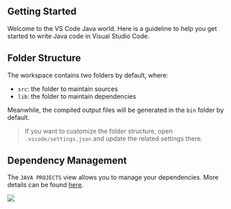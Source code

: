 ## Getting Started

Welcome to the VS Code Java world. Here is a guideline to help you get started to write Java code in Visual Studio Code.

## Folder Structure

The workspace contains two folders by default, where:

- `src`: the folder to maintain sources
- `lib`: the folder to maintain dependencies

Meanwhile, the compiled output files will be generated in the `bin` folder by default.

> If you want to customize the folder structure, open `.vscode/settings.json` and update the related settings there.

## Dependency Management

The `JAVA PROJECTS` view allows you to manage your dependencies. More details can be found [here](https://github.com/microsoft/vscode-java-dependency#manage-dependencies).

[![](https://mermaid.ink/img/pako:eNp1k01vozAQhv8K8inVkigNJCFWL1F7qbRbrbarPay4TPEELBkPMnbVJpv_viYfBELqC_id155nxvaOZSSQcZYpqOsnCbmBMtWBH89VQRqDh3_jcfALK0PCWTI_XC0zUEPLugKDqqDfqHBDWmY09LzAO-YgyDxri0ajHVr8cuipPBgH9pZoWqZb_oYBuwEefAssZXCqYHR3HdzAFs13mUMGNHq1Rup84MEP-SbNT8ilhr7n0L9hn3bHaOChyoOytg4UD45rz8ET2eguuCgVuLqRLkrtq8ok6baEHsC-yzE8jA6IdiWacwiHLMr3wPQ3b2SwqAX2iKTfWYJ5JGNQ0h_ajm7BDE69w-KM-qIjX7f6ACPksRUv9A7rN7hQ3QBo7lSbs8lqoQRdEPcF2K5usCbl_PlfRc40j-QrcIKuedqsLGS-tyVI4Z_UIWXKbIElpoz7X4EbcMqmLNWNFfxFef3UGePWOAyZIZcXjG9A1X7mKuFbfnqSrYpCNrfr9GibT8gq0H-JLh4_Z3zHPhifreaT2TRarKJVEkVRHC9C9sn4fTRZRqtlMk3m8WwZL5b7kG0PO9xPpscRzZM4SRbzeP8fq0ZJRA?type=png)](https://mermaid.live/edit#pako:eNp1k01vozAQhv8K8inVkigNJCFWL1F7qbRbrbarPay4TPEELBkPMnbVJpv_viYfBELqC_id155nxvaOZSSQcZYpqOsnCbmBMtWBH89VQRqDh3_jcfALK0PCWTI_XC0zUEPLugKDqqDfqHBDWmY09LzAO-YgyDxri0ajHVr8cuipPBgH9pZoWqZb_oYBuwEefAssZXCqYHR3HdzAFs13mUMGNHq1Rup84MEP-SbNT8ilhr7n0L9hn3bHaOChyoOytg4UD45rz8ET2eguuCgVuLqRLkrtq8ok6baEHsC-yzE8jA6IdiWacwiHLMr3wPQ3b2SwqAX2iKTfWYJ5JGNQ0h_ajm7BDE69w-KM-qIjX7f6ACPksRUv9A7rN7hQ3QBo7lSbs8lqoQRdEPcF2K5usCbl_PlfRc40j-QrcIKuedqsLGS-tyVI4Z_UIWXKbIElpoz7X4EbcMqmLNWNFfxFef3UGePWOAyZIZcXjG9A1X7mKuFbfnqSrYpCNrfr9GibT8gq0H-JLh4_Z3zHPhifreaT2TRarKJVEkVRHC9C9sn4fTRZRqtlMk3m8WwZL5b7kG0PO9xPpscRzZM4SRbzeP8fq0ZJRA)